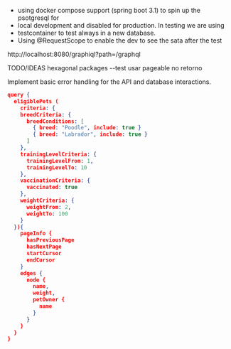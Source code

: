 - using docker compose support (spring boot 3.1) to spin up the psotgresql for
- local development and disabled for production. In testing we are using
- testcontainer to test always in a new database.
- Using @RequestScope to enable the dev to see the sata after the test

http://localhost:8080/graphiql?path=/graphql


TODO/IDEAS
hexagonal packages
--test
usar pageable no retorno

Implement basic error handling for the API and database interactions.

```json
query {
  eligiblePets (
    criteria: {
    breedCriteria: {
      breedConditions: [
        { breed: "Poodle", include: true }
        { breed: "Labrador", include: true }
      ]
    },
    trainingLevelCriteria: {
      trainingLevelFrom: 1,
      trainingLevelTo: 10
    },
    vaccinationCriteria: {
      vaccinated: true
    },
    weightCriteria: {
      weightFrom: 2,
      weightTo: 100
    }
  }){
    pageInfo {
      hasPreviousPage
      hasNextPage
      startCursor
      endCursor
    }
    edges {
      node {
        name,
        weight,
        petOwner {
          name
        }
      }
    }
  }
}
```